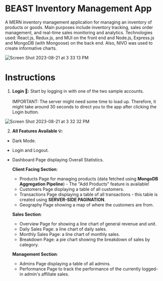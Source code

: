 # BEAST Inventory Management App

A MERN inventory management application for managing an inventory of products or goods. Main purposes include inventory tracking, sales order management, and real-time sales monitoring and analytics. Technologies used: React.js, Redux.js, and MUI on the front end and Node.js, Express.js and MongoDB (with Mongoose) on the back end. Also, NIVO was used to create informative charts.

![Screen Shot 2023-08-21 at 3 33 13 PM](https://github.com/andynapoleon/BEAST-Inventory-Manager/assets/85133277/937cb751-7f9d-4dd2-9593-f2896db7ba81)

# Instructions

1. **Login 🔑:** Start by logging in with one of the two sample accounts.
   <br>
   <br>
   IMPORTANT: The server might need some time to load up. Therefore, it might take around 30 seconds to direct you to the app after clicking the Login button.

![Screen Shot 2023-08-21 at 3 32 32 PM](https://github.com/andynapoleon/BEAST-Inventory-Manager/assets/85133277/693dc8c9-26ff-4100-866d-c664c99bb9dd)

2. **All Features Available 💡:**

- Dark Mode.
- Login and Logout.
- Dashboard Page displaying Overall Statistics.

  **Client Facing Section**:
  - Products Page for managing products (data fetched using **MongoDB Aggregation Pipeline**) - The "Add Products" feature is available!
  - Customers Page displaying a table of all customers.
  - Transactions Page displaying a table of all transactions - this table is created using **SERVER-SIDE PAGINATION**.
  - Geography Page showing a map of where the customers are from.
  
  **Sales Section**:
  - Overview Page for showing a line chart of general revenue and unit.
  - Daily Sales Page: a line chart of daily sales.
  - Monthly Sales Page: a line chart of monthly sales.
  - Breakdown Page: a pie chart showing the breakdown of sales by category.
 
  **Management Section**:
  - Admins Page displaying a table of all admins.
  - Performance Page to track the performance of the currently logged-in admin's affiliate sales.
